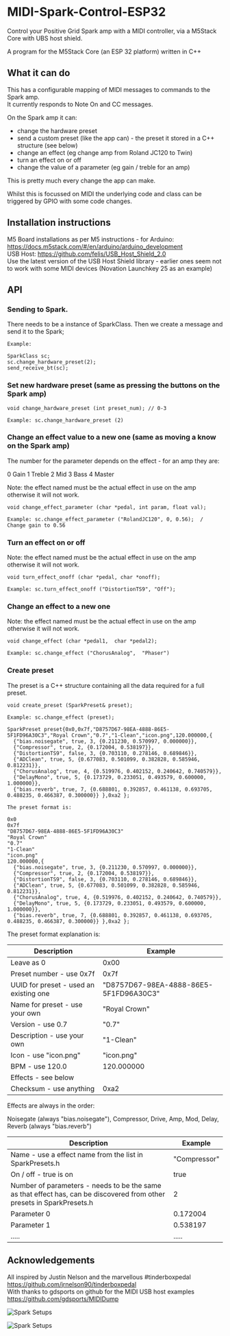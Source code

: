 # MIDI-Spark-Control-ESP32

Control your Positive Grid Spark amp with a MIDI controller, via a M5Stack Core with UBS host shield.

A program for the M5Stack Core (an ESP 32 platform) written in C++

## What it can do

This has a configurable mapping of MIDI messages to commands to the Spark amp.  
It currently responds to Note On and CC messages.  

On the Spark amp it can:
- change the hardware preset
- send a custom preset (like the app can) - the preset it stored in a C++ structure (see below)
- change an effect (eg change amp from Roland JC120 to Twin)
- turn an effect on or off
- change the value of a parameter (eg gain / treble for an amp)

This is pretty much every change the app can make.   

Whilst this is focussed on MIDI the underlying code and class can be triggered by GPIO with some code changes.

## Installation instructions

M5 Board installations as per M5 instructions - for Arduino: https://docs.m5stack.com/#/en/arduino/arduino_development    
USB Host: https://github.com/felis/USB_Host_Shield_2.0    
Use the latest version of the USB Host Shield library - earlier ones seem not to work with some MIDI devices (Novation Launchkey 25 as an example)    

## API

### Sending to Spark.

There needs to be a instance of SparkClass.
Then we create a message and send it to the Spark;

```
Example:

SparkClass sc;
sc.change_hardware_preset(2); 
send_receive_bt(sc);

```

### Set new hardware preset (same as pressing the buttons on the Spark amp)
```
void change_hardware_preset (int preset_num); // 0-3
      
Example: sc.change_hardware_preset (2)
```      

### Change an effect value to a new one (same as moving a know on the Spark amp)
The number for the parameter depends on the effect - for an amp they are:

0 Gain
1 Treble
2 Mid
3 Bass
4 Master

Note: the effect named must be the actual effect in use on the amp otherwise it will not work.

```
void change_effect_parameter (char *pedal, int param, float val);

Example: sc.change_effect_parameter ("RolandJC120", 0, 0.56);  / Change gain to 0.56
```

### Turn an effect on or off

Note: the effect named must be the actual effect in use on the amp otherwise it will not work.
```
void turn_effect_onoff (char *pedal, char *onoff);

Example: sc.turn_effect_onoff ("DistortionTS9", "Off");
```

### Change an effect to a new one

Note: the effect named must be the actual effect in use on the amp otherwise it will not work.

```
void change_effect (char *pedal1,  char *pedal2);

Example: sc.change_effect ("ChorusAnalog",  "Phaser")
```

### Create preset 

The preset is a C++ structure containing all the data required for a full preset.

```
void create_preset (SparkPreset& preset);

Example: sc.change_effect (preset);

SparkPreset preset{0x0,0x7f,"D8757D67-98EA-4888-86E5-5F1FD96A30C3","Royal Crown","0.7","1-Clean","icon.png",120.000000,{ 
  {"bias.noisegate", true, 3, {0.211230, 0.570997, 0.000000}}, 
  {"Compressor", true, 2, {0.172004, 0.538197}}, 
  {"DistortionTS9", false, 3, {0.703110, 0.278146, 0.689846}}, 
  {"ADClean", true, 5, {0.677083, 0.501099, 0.382828, 0.585946, 0.812231}}, 
  {"ChorusAnalog", true, 4, {0.519976, 0.402152, 0.240642, 0.740579}}, 
  {"DelayMono", true, 5, {0.173729, 0.233051, 0.493579, 0.600000, 1.000000}}, 
  {"bias.reverb", true, 7, {0.688801, 0.392857, 0.461138, 0.693705, 0.488235, 0.466387, 0.300000}} },0xa2 };

The preset format is:

0x0
0x7f
"D8757D67-98EA-4888-86E5-5F1FD96A30C3"
"Royal Crown"
"0.7"
"1-Clean"
"icon.png"
120.000000,{ 
  {"bias.noisegate", true, 3, {0.211230, 0.570997, 0.000000}}, 
  {"Compressor", true, 2, {0.172004, 0.538197}}, 
  {"DistortionTS9", false, 3, {0.703110, 0.278146, 0.689846}}, 
  {"ADClean", true, 5, {0.677083, 0.501099, 0.382828, 0.585946, 0.812231}}, 
  {"ChorusAnalog", true, 4, {0.519976, 0.402152, 0.240642, 0.740579}}, 
  {"DelayMono", true, 5, {0.173729, 0.233051, 0.493579, 0.600000, 1.000000}}, 
  {"bias.reverb", true, 7, {0.688801, 0.392857, 0.461138, 0.693705, 0.488235, 0.466387, 0.300000}} },0xa2 };
```

The preset format explanation is:   

| Description | Example |
|-------------|---------|
| Leave as 0 | 0x00 |
| Preset number - use 0x7f | 0x7f |
| UUID for preset - used an existing one | "D8757D67-98EA-4888-86E5-5F1FD96A30C3" |
| Name for preset - use your own | "Royal Crown" |
| Version - use 0.7 |"0.7" |
| Description - use your own | "1-Clean" |
| Icon - use "icon.png" | "icon.png" |
| BPM - use 120.0 | 120.000000 |
| Effects - see below | |
| Checksum - use anything | 0xa2 | 

Effects are always in the order: 

Noisegate  (always "bias.noisegate"), Compressor, Drive, Amp, Mod, Delay, Reverb (always "bias.reverb")

                                
| Description | Example |
|-------------|---------|
| Name - use a effect name from the list in SparkPresets.h | "Compressor" |
| On / off - true is on | true |
| Number of parameters - needs to be the same as that effect has, can be discovered from other presets in SparkPresets.h | 2 |
| Parameter 0 | 0.172004 |
| Parameter 1 | 0.538197 |
| ..... |  ..... |

## Acknowledgements

All inspired by Justin Nelson and the marvellous #tinderboxpedal https://github.com/jrnelson90/tinderboxpedal    
With thanks to gdsports on github for the MIDI USB host examples  https://github.com/gdsports/MIDIDump    

![Spark Setups](https://github.com/paulhamsh/MIDI-Spark-Control-ESP32/blob/main/diagrams/SetupM5StackCore.jpg)

![Spark Setups](https://github.com/paulhamsh/MIDI-Spark-Control-ESP32/blob/main/diagrams/Example.jpeg)

